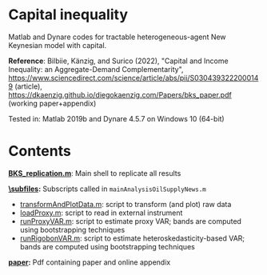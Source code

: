 # Capital inequality
Matlab and Dynare codes for tractable heterogeneous-agent New Keynesian model with capital.

**Reference**: Bilbiie, Känzig, and Surico (2022), "Capital and Income Inequality: an Aggregate-Demand Complementarity", https://www.sciencedirect.com/science/article/abs/pii/S0304393222000149 (article), https://dkaenzig.github.io/diegokaenzig.com/Papers/bks_paper.pdf (working paper+appendix)

Tested in: Matlab 2019b and Dynare 4.5.7 on Windows 10 (64-bit)

# Contents

**[BKS_replication.m](BKS_replication.m)**: Main shell to replicate all results

**[\subfiles](subfiles):** Subscripts called in `mainAnalysisOilSupplyNews.m`
- [transformAndPlotData.m](subfiles/transformAndPlotData.m): script to transform (and plot) raw data
- [loadProxy.m](subfiles/loadProxy.m): script to read in external instrument
- [runProxyVAR.m](subfiles/runProxyVAR.m): script to estimate proxy VAR; bands are computed using bootstrapping techniques
- [runRigobonVAR.m](subfiles/runRigobonVAR.m): script to estimate heteroskedasticity-based VAR; bands are computed using bootstrapping techniques

**[paper](Känzig&#32;2020&#32;-&#32;The&#32;macroeconomic&#32;effects&#32;of&#32;oil&#32;supply&#32;news.pdf):** Pdf containing paper and online appendix
